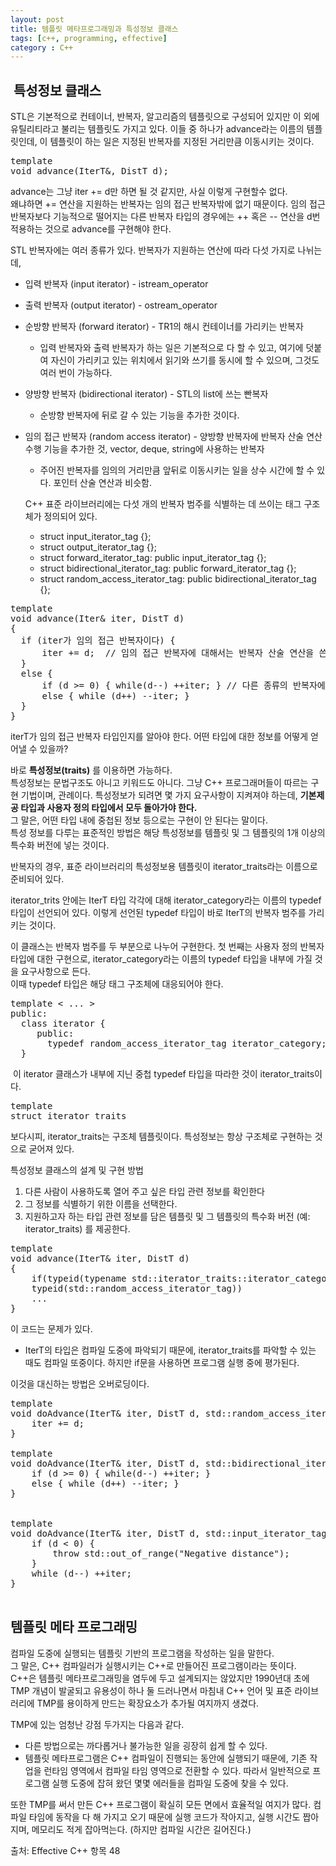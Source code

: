 ```yaml
---
layout: post
title: 템플릿 메타프로그래밍과 특성정보 클래스
tags: [c++, programming, effective]
category : C++
---
```


##  특성정보 클래스
STL은 기본적으로 컨테이너, 반복자, 알고리즘의 템플릿으로 구성되어 있지만 이 외에 유틸리티라고 불리는 템플릿도 가지고 있다. 이들 중 하나가 advance라는 이름의 템플릿인데, 이 템플릿이 하는 일은 지정된 반복자를 지정된 거리만큼 이동시키는 것이다.

<pre class="prettyprint">
template<typename IterT, typename DistT>
void advance(IterT&, DistT d);
</pre>

advance는 그냥 iter += d만 하면 될 것 같지만, 사실 이렇게 구현할수 없다.  
왜냐하면 += 연산을 지원하는 반복자는 임의 접근 반복자밖에 없기 때문이다. 임의 접근 반복자보다 기능적으로 떨어지는 다른 반복자 타입의 경우에는 ++ 혹은 -- 연산을 d번 적용하는 것으로 advance를 구현해야 한다.  

STL 반복자에는 여러 종류가 있다. 반복자가 지원하는 연산에 따라 다섯 가지로 나뉘는데,  

- 입력 반복자 (input iterator) - istream_operator
- 출력 반복자 (output iterator) - ostream_operator
- 순방향 반복자 (forward iterator) - TR1의 해시 컨테이너를 가리키는 반복자
  - 입력 반복자와 출력 반복자가 하는 일은 기본적으로 다 할 수 있고, 여기에 덧붙여 자신이 가리키고 있는 위치에서 읽기와 쓰기를 동시에 할 수 있으며, 그것도 여러 번이 가능하다.
- 양방향 반복자 (bidirectional iterator) - STL의 list에 쓰는 빤복자
  - 순방향 반복자에 뒤로 갈 수 있는 기능을 추가한 것이다.
- 임의 접근 반복자 (random access iterator) - 양방향 반복자에 반복자 산술 연산 수행 기능을 추가한 것, vector, deque, string에 사용하는 반복자
  - 주어진 반복자를 임의의 거리만큼 앞뒤로 이동시키는 일을 상수 시간에 할 수 있다. 포인터 산술 연산과 비슷함.


  C++ 표준 라이브러리에는 다섯 개의 반복자 범주를 식별하는 데 쓰이는 태그 구조체가 정의되어 있다.  
  - struct input_iterator_tag {};
  - struct output_iterator_tag {};
  - struct forward_iterator_tag: public input_iterator_tag {};
  - struct bidirectional_iterator_tag: public forward_iterator_tag {};
  - struct random_access_iterator_tag: public bidirectional_iterator_tag {};

<pre class="prettyprint">
template<typename IterT, typename DistT>
void advance(Iter& iter, DistT d) 
{
  if (iter가 임의 접근 반복자이다) {
      iter += d;  // 임의 접근 반복자에 대해서는 반복자 산술 연산을 쓴다.
  }
  else {
      if (d >= 0) { while(d--) ++iter; } // 다른 종류의 반복자에 대해서는 ++ 혹은 -- 연산의 반복 호출을 사용한다.
      else { while (d++) --iter; }
  }
}
</pre>

iterT가 임의 접근 반복자 타입인지를 알아야 한다. 어떤 타입에 대한 정보를 어떻게 얻어낼 수 있을까?  

바로 **특성정보(traits)**  를 이용하면 가능하다.  
특성정보는 문법구조도 아니고 키워드도 아니다. 그냥 C++ 프로그래머들이 따르는 구현 기법이며, 관례이다. 특성정보가 되려면 몇 가지 요구사항이 지켜져야 하는데, **기본제공 타입과 사용자 정의 타입에서 모두 돌아가야 한다.**  
그 말은, 어떤 타입 내에 중첩된 정보 등으로는 구현이 안 된다는 말이다.  
특성 정보를 다루는 표준적인 방법은 해당 특성정보를 템플릿 및 그 템플릿의 1개 이상의 특수화 버전에 넣는 것이다.  

반복자의 경우, 표준 라이브러리의 특성정보용 템플릿이 iterator_traits라는 이름으로 준비되어 있다.

iterator_trits<IterT> 안에는 IterT 타입 각각에 대해 iterator_category라는 이름의 typedef 타입이 선언되어 있다. 이렇게 선언된 typedef 타입이 바로 IterT의 반복자 범주를 가리키는 것이다.  

이 클래스는 반복자 범주를 두 부분으로 나누어 구현한다. 첫 번째는 사용자 정의 반복자 타입에 대한 구현으로, iterator_category라는 이름의 typedef 타입을 내부에 가질 것을 요구사항으로 든다.  
이때 typedef 타입은 해당 태그 구조체에 대응되어야 한다. 

<pre class="prettyprint">
template < ... >
public:
  class iterator {
     public:
       typedef random_access_iterator_tag iterator_category;
  }
</pre>

 이 iterator 클래스가 내부에 지닌 중첩 typedef 타입을 따라한 것이 iterator_traits이다.

<pre class="prettyprint">
template<typename IterT>
struct iterator_traits
</pre>

보다시피, iterator_traits는 구조체 템플릿이다. 특성정보는 항상 구조체로 구현하는 것으로 굳어져 있다.  

특성정보 클래스의 설계 및 구현 방법
1. 다른 사람이 사용하도록 열어 주고 싶은 타입 관련 정보를 확인한다
2. 그 정보를 식별하기 위한 이름을 선택한다.
3. 지원하고자 하는 타입 관련 정보를 담은 템플릿 및 그 템플릿의 특수화 버전 (예: iterator_traits) 를 제공한다.

<pre class="prettyprint">
template<typename IterT, typename DistT>
void advance(IterT& iter, DistT d) 
{
    if(typeid(typename std::iterator_traits<IterT>::iterator_category) == 
    typeid(std::random_access_iterator_tag))
    ...
}
</pre>

이 코드는 문제가 있다.
- IterT의 타입은 컴파일 도중에 파악되기 때문에, iterator_traits<IterT>를 파악할 수 있는 때도 컴파일 또중이다. 하지만 if문을 사용하면 프로그램 실행 중에 평가된다.  

이것을 대신하는 방법은 오버로딩이다. 

<pre class="prettyprint">
template<typename IterT, typename DistT> 
void doAdvance(IterT& iter, DistT d, std::random_access_iterator_tag) {
    iter += d;
}

template<typename IterT, typename DistT> 
void doAdvance(IterT& iter, DistT d, std::bidirectional_iterator_tag) {
    if (d >= 0) { while(d--) ++iter; }
    else { while (d++) --iter; }
}


template<typename IterT, typename DistT> 
void doAdvance(IterT& iter, DistT d, std::input_iterator_tag) {
    if (d < 0) {
        throw std::out_of_range("Negative distance");
    }
    while (d--) ++iter;
}

</pre>

## 템플릿 메타 프로그래밍
컴파일 도중에 실행되는 템플릿 기반의 프로그램을 작성하는 일을 말한다.  
그 말은, C++ 컴파일러가 실행시키는 C++로 만들어진 프로그램이라는 뜻이다.  
C++은 템플릿 메타프로그래밍을 염두에 두고 설계되지는 않았지만 1990년대 초에 TMP 개념이 발굴되고 유용성이 하나 둘 드러나면서 마침내 C++ 언어 및 표준 라이브러리에 TMP를 용이하게 만드는 확장요소가 추가될 여지까지 생겼다.  

TMP에 있는 엄청난 강점 두가지는 다음과 같다.
- 다른 방법으로는 까다롭거나 불가능한 일을 굉장히 쉽게 할 수 있다.
- 템플릿 메타프로그램은 C++ 컴파일이 진행되는 동안에 실행되기 때문에, 기존 작업을 런타임 영역에서 컴파일 타임 영역으로 전환할 수 있다. 따라서 일반적으로 프로그램 실행 도중에 잡혀 왔던 몇몇 에러들을 컴파일 도중에 찾을 수 있다.

또한 TMP를 써서 만든 C++ 프로그램이 확실히 모든 면에서 효율적일 여지가 많다. 컴파일 타임에 동작을 다 해 가지고 오기 때문에 실행 코드가 작아지고, 실행 시간도 짭아지며, 메모리도 적게 잡아먹는다. (하지만 컴파일 시간은 길어진다.)





출처: Effective C++ 항목 48